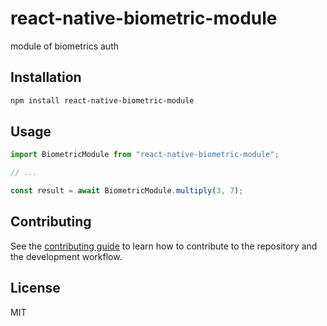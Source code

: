 # react-native-biometric-module

module of biometrics auth

## Installation

```sh
npm install react-native-biometric-module
```

## Usage

```js
import BiometricModule from "react-native-biometric-module";

// ...

const result = await BiometricModule.multiply(3, 7);
```

## Contributing

See the [contributing guide](CONTRIBUTING.md) to learn how to contribute to the repository and the development workflow.

## License

MIT

